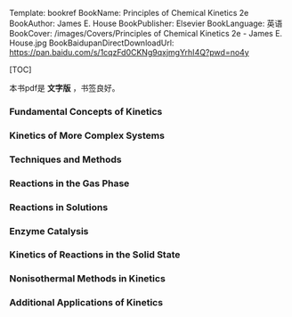 Template: bookref
BookName: Principles of Chemical Kinetics 2e
BookAuthor: James E. House
BookPublisher: Elsevier
BookLanguage: 英语
BookCover: /images/Covers/Principles of Chemical Kinetics 2e - James E. House.jpg
BookBaidupanDirectDownloadUrl: https://pan.baidu.com/s/1cqzFd0CKNg9qxjmgYrhI4Q?pwd=no4y 


[TOC]

本书pdf是 **文字版** ，书签良好。

### Fundamental Concepts of Kinetics

### Kinetics of More Complex Systems

### Techniques and Methods

### Reactions in the Gas Phase

### Reactions in Solutions

### Enzyme Catalysis

### Kinetics of Reactions in the Solid State

### Nonisothermal Methods in Kinetics

### Additional Applications of Kinetics